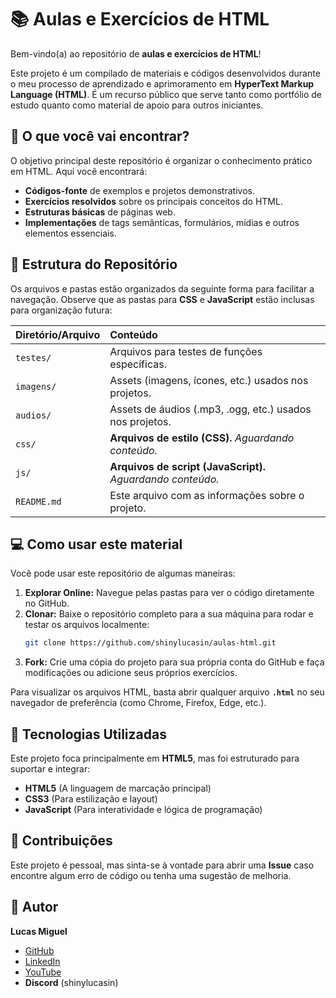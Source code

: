 # 📚 Aulas e Exercícios de HTML

Bem-vindo(a) ao repositório de **aulas e exercícios de HTML**!

Este projeto é um compilado de materiais e códigos desenvolvidos durante o meu processo de aprendizado e aprimoramento em **HyperText Markup Language (HTML)**. É um recurso público que serve tanto como portfólio de estudo quanto como material de apoio para outros iniciantes.

## 🌟 O que você vai encontrar?

O objetivo principal deste repositório é organizar o conhecimento prático em HTML. Aqui você encontrará:

* **Códigos-fonte** de exemplos e projetos demonstrativos.
* **Exercícios resolvidos** sobre os principais conceitos do HTML.
* **Estruturas básicas** de páginas web.
* **Implementações** de tags semânticas, formulários, mídias e outros elementos essenciais.

## 📁 Estrutura do Repositório

Os arquivos e pastas estão organizados da seguinte forma para facilitar a navegação. Observe que as pastas para **CSS** e **JavaScript** estão inclusas para organização futura:

| Diretório/Arquivo | Conteúdo |
| :--- | :--- |
| `testes/` | Arquivos para testes de funções específicas. |
| `imagens/` | Assets (imagens, ícones, etc.) usados nos projetos. |
| `audios/` | Assets de áudios (.mp3, .ogg, etc.) usados nos projetos. |
| `css/` | **Arquivos de estilo (CSS).** *Aguardando conteúdo.* |
| `js/` | **Arquivos de script (JavaScript).** *Aguardando conteúdo.* |
| `README.md` | Este arquivo com as informações sobre o projeto. |

## 💻 Como usar este material

Você pode usar este repositório de algumas maneiras:

1.  **Explorar Online:** Navegue pelas pastas para ver o código diretamente no GitHub.
2.  **Clonar:** Baixe o repositório completo para a sua máquina para rodar e testar os arquivos localmente:
    ```bash
    git clone https://github.com/shinylucasin/aulas-html.git
    ```
3.  **Fork:** Crie uma cópia do projeto para sua própria conta do GitHub e faça modificações ou adicione seus próprios exercícios.

Para visualizar os arquivos HTML, basta abrir qualquer arquivo **`.html`** no seu navegador de preferência (como Chrome, Firefox, Edge, etc.).

## 🚀 Tecnologias Utilizadas

Este projeto foca principalmente em **HTML5**, mas foi estruturado para suportar e integrar:

* **HTML5** (A linguagem de marcação principal)
* **CSS3** (Para estilização e layout)
* **JavaScript** (Para interatividade e lógica de programação)

## 🤝 Contribuições

Este projeto é pessoal, mas sinta-se à vontade para abrir uma **Issue** caso encontre algum erro de código ou tenha uma sugestão de melhoria.

## 👤 Autor

**Lucas Miguel**

* [GitHub](https://github.com/shinylucasin)
* [LinkedIn](https://www.linkedin.com/in/lucas-miguel-rocha-silva-378276366)
* [YouTube](https://www.youtube.com/c/LucasinXablau)
* **Discord** (shinylucasin)
